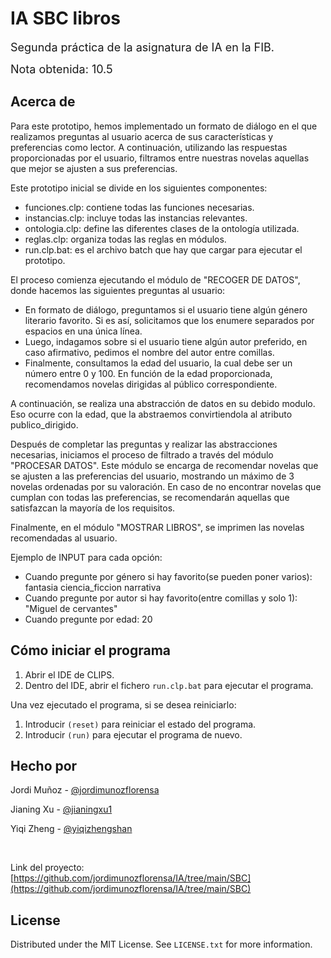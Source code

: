# IA SBC libros

<font size="4">Segunda práctica de la asignatura de IA en la FIB. </font>

<font size="4">Nota obtenida: 10.5 </font>

## Acerca de
Para este prototipo, hemos implementado un formato de diálogo en el que
realizamos preguntas al usuario acerca de sus características y preferencias
como lector. A continuación, utilizando las respuestas proporcionadas por el
usuario, filtramos entre nuestras novelas aquellas que mejor se ajusten a sus
preferencias.

Este prototipo inicial se divide en los siguientes componentes:
- funciones.clp: contiene todas las funciones necesarias.
- instancias.clp: incluye todas las instancias relevantes.
- ontologia.clp: define las diferentes clases de la ontología utilizada.
- reglas.clp: organiza todas las reglas en módulos.
- run.clp.bat: es el archivo batch que hay que cargar para ejecutar el prototipo.

El proceso comienza ejecutando el módulo de "RECOGER DE DATOS", donde
hacemos las siguientes preguntas al usuario:
- En formato de diálogo, preguntamos si el usuario tiene algún género
literario favorito. Si es así, solicitamos que los enumere separados por
espacios en una única línea.
- Luego, indagamos sobre si el usuario tiene algún autor preferido, en caso
afirmativo, pedimos el nombre del autor entre comillas.
- Finalmente, consultamos la edad del usuario, la cual debe ser un número entre
0 y 100. En función de la edad proporcionada, recomendamos novelas dirigidas al
público correspondiente.

A continuación, se realiza una abstracción de datos en su debido modulo. Eso
ocurre con la edad, que la abstraemos convirtiendola al atributo publico_dirigido.

Después de completar las preguntas y realizar las abstracciones necesarias,
iniciamos el proceso de filtrado a través del módulo "PROCESAR DATOS".
Este módulo se encarga de recomendar novelas que se ajusten a las preferencias
del usuario, mostrando un máximo de 3 novelas ordenadas por su valoración. En
caso de no encontrar novelas que cumplan con todas las preferencias, se
recomendarán aquellas que satisfazcan la mayoría de los requisitos.

Finalmente, en el módulo "MOSTRAR LIBROS", se imprimen las novelas recomendadas
al usuario.

Ejemplo de INPUT para cada opción:
- Cuando pregunte por género si hay favorito(se pueden poner varios): fantasia ciencia_ficcion narrativa
- Cuando pregunte por autor si hay favorito(entre comillas y solo 1): "Miguel de cervantes"
- Cuando pregunte por edad: 20

## Cómo iniciar el programa

1. Abrir el IDE de CLIPS.
2. Dentro del IDE, abrir el fichero ``run.clp.bat`` para ejecutar el programa.

Una vez ejecutado el programa, si se desea reiniciarlo:
1. Introducir ``(reset)`` para reiniciar el estado del programa.
2. Introducir ``(run)`` para ejecutar el programa de nuevo.

## Hecho por

Jordi Muñoz - [@jordimunozflorensa](https://github.com/jordimunozflorensa)

Jianing Xu - [@jianingxu1](https://github.com/jianingxu1)

Yiqi Zheng - [@yiqizhengshan](https://github.com/yiqizhengshan)

<br>

Link del proyecto: [https://github.com/jordimunozflorensa/IA/tree/main/SBC](https://github.com/jordimunozflorensa/IA/tree/main/SBC)

## License

Distributed under the MIT License. See `LICENSE.txt` for more information.

[Java-url]: https://dev.java/
[Java.com]: https://img.shields.io/badge/Java-ED8B00?style=for-the-badge&logo=openjdk&logoColor=white
